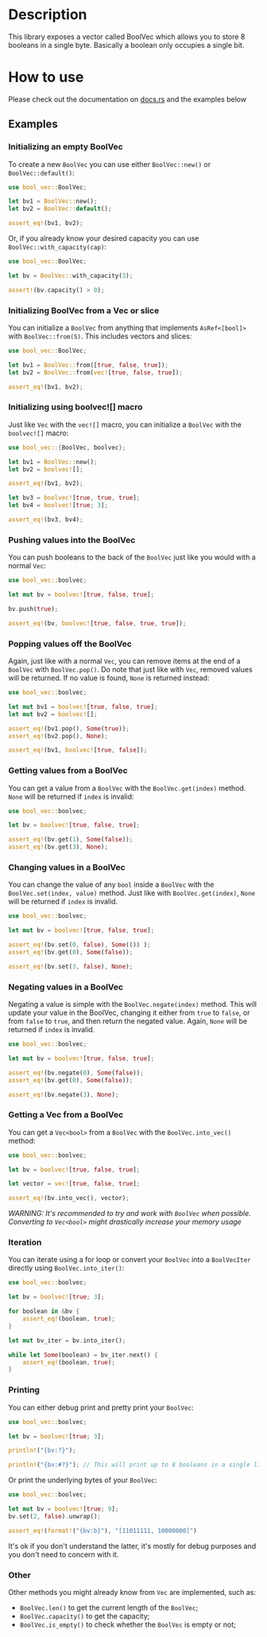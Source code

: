 # Description

This library exposes a vector called BoolVec which allows you to store 8 booleans in a single byte.
Basically a boolean only occupies a single bit.

# How to use

Please check out the documentation on [docs.rs](https://docs.rs/bool_vec/latest/) and the examples below

## Examples

### Initializing an empty BoolVec

To create a new `BoolVec` you can use either `BoolVec::new()` or `BoolVec::default()`:
```rust
use bool_vec::BoolVec;

let bv1 = BoolVec::new();
let bv2 = BoolVec::default();

assert_eq!(bv1, bv2);
```

Or, if you already know your desired capacity you can use `BoolVec::with_capacity(cap)`:
```rust
use bool_vec::BoolVec;

let bv = BoolVec::with_capacity(3);

assert!(bv.capacity() > 0);
```

### Initializing BoolVec from a Vec or slice

You can initialize a `BoolVec` from anything that implements `AsRef<[bool]>` with `BoolVec::from(S)`.
This includes vectors and slices:
```rust
use bool_vec::BoolVec;

let bv1 = BoolVec::from([true, false, true]);
let bv2 = BoolVec::from(vec![true, false, true]);

assert_eq!(bv1, bv2);
```

### Initializing using boolvec![] macro

Just like `Vec` with the `vec![]` macro, you can initialize a `BoolVec` with the `boolvec![]` macro:
```rust
use bool_vec::{BoolVec, boolvec};

let bv1 = BoolVec::new();
let bv2 = boolvec![];

assert_eq!(bv1, bv2);

let bv3 = boolvec![true, true, true];
let bv4 = boolvec![true; 3];

assert_eq!(bv3, bv4);
```

### Pushing values into the BoolVec

You can push booleans to the back of the `BoolVec` just like you would with a normal `Vec`:

```rust
use bool_vec::boolvec;

let mut bv = boolvec![true, false, true];

bv.push(true);

assert_eq!(bv, boolvec![true, false, true, true]);
```

### Popping values off the BoolVec

Again, just like with a normal `Vec`, you can remove items at the end of a `BoolVec` with `BoolVec.pop()`.
Do note that just like with `Vec`, removed values will be returned. If no value is found, `None` is returned instead:
```rust
use bool_vec::boolvec;

let mut bv1 = boolvec![true, false, true];
let mut bv2 = boolvec![];

assert_eq!(bv1.pop(), Some(true));
assert_eq!(bv2.pop(), None);

assert_eq!(bv1, boolvec![true, false]);
```

### Getting values from a BoolVec

You can get a value from a `BoolVec` with the `BoolVec.get(index)` method.
`None` will be returned if `index` is invalid:
```rust
use bool_vec::boolvec;

let bv = boolvec![true, false, true];

assert_eq!(bv.get(1), Some(false));
assert_eq!(bv.get(3), None);
```

### Changing values in a BoolVec

You can change the value of any `bool` inside a `BoolVec` with the `BoolVec.set(index, value)` method.
Just like with `BoolVec.get(index)`, `None` will be returned if `index` is invalid.
```rust
use bool_vec::boolvec;

let mut bv = boolvec![true, false, true];

assert_eq!(bv.set(0, false), Some(()) );
assert_eq!(bv.get(0), Some(false));

assert_eq!(bv.set(3, false), None);
```

### Negating values in a BoolVec

Negating a value is simple with the `BoolVec.negate(index)` method.
This will update your value in the BoolVec,
changing it either from `true` to `false`, or from `false` to `true`, and then return the negated value.
Again, `None` will be returned if `index` is invalid.
```rust
use bool_vec::boolvec;

let mut bv = boolvec![true, false, true];

assert_eq!(bv.negate(0), Some(false));
assert_eq!(bv.get(0), Some(false));

assert_eq!(bv.negate(3), None);
```

### Getting a Vec from a BoolVec
You can get a `Vec<bool>` from a `BoolVec` with the `BoolVec.into_vec()` method:
```rust
use bool_vec::boolvec;

let bv = boolvec![true, false, true];

let vector = vec![true, false, true];

assert_eq!(bv.into_vec(), vector);
```

*WARNING: It's recommended to try and work with `BoolVec` when possible. Converting to `Vec<bool>` might drastically increase your memory usage*

### Iteration
You can iterate using a for loop or convert your `BoolVec` into a `BoolVecIter` directly using `BoolVec.into_iter()`:
```rust
use bool_vec::boolvec;

let bv = boolvec![true; 3];

for boolean in &bv {
    assert_eq!(boolean, true);
}

let mut bv_iter = bv.into_iter();

while let Some(boolean) = bv_iter.next() {
    assert_eq!(boolean, true);
}
```

### Printing

You can either debug print and pretty print your `BoolVec`:
```rust
use bool_vec::boolvec;

let bv = boolvec![true; 3];

println!("{bv:?}");

println!("{bv:#?}"); // This will print up to 8 booleans in a single line
```

Or print the underlying bytes of your `BoolVec`:
```rust
use bool_vec::boolvec;

let mut bv = boolvec![true; 9];
bv.set(2, false).unwrap();

assert_eq!(format!("{bv:b}"), "[11011111, 10000000]")
```

It's ok if you don't understand the latter, it's mostly for debug purposes and you don't need to concern with it.

### Other
Other methods you might already know from `Vec` are implemented, such as:
- `BoolVec.len()` to get the current length of the `BoolVec`;
- `BoolVec.capacity()` to get the capacity;
- `BoolVec.is_empty()` to check whether the `BoolVec` is empty or not;
